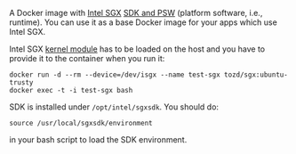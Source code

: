 A Docker image with [Intel SGX](https://software.intel.com/en-us/sgx) [SDK and
PSW](https://github.com/01org/linux-sgx) (platform software, i.e., runtime).
You can use it as a base Docker image for your apps which use Intel SGX.

Intel SGX [kernel module](https://github.com/01org/linux-sgx-driver) has to be loaded on the
host and you have to provide it to the container when you run it:

```
docker run -d --rm --device=/dev/isgx --name test-sgx tozd/sgx:ubuntu-trusty
docker exec -t -i test-sgx bash
```

SDK is installed under `/opt/intel/sgxsdk`. You should do:

```
source /usr/local/sgxsdk/environment
```

in your bash script to load the SDK environment.
